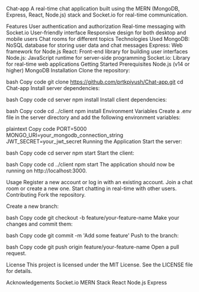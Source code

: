 Chat-app
A real-time chat application built using the MERN (MongoDB, Express, React, Node.js) stack and Socket.io for real-time communication.

Features
User authentication and authorization
Real-time messaging with Socket.io
User-friendly interface
Responsive design for both desktop and mobile users
Chat rooms for different topics
Technologies Used
MongoDB: NoSQL database for storing user data and chat messages
Express: Web framework for Node.js
React: Front-end library for building user interfaces
Node.js: JavaScript runtime for server-side programming
Socket.io: Library for real-time web applications
Getting Started
Prerequisites
Node.js (v14 or higher)
MongoDB
Installation
Clone the repository:

bash
Copy code
git clone https://github.com/prtkpiyush/Chat-app.git
cd Chat-app
Install server dependencies:

bash
Copy code
cd server
npm install
Install client dependencies:

bash
Copy code
cd ../client
npm install
Environment Variables
Create a .env file in the server directory and add the following environment variables:

plaintext
Copy code
PORT=5000
MONGO_URI=your_mongodb_connection_string
JWT_SECRET=your_jwt_secret
Running the Application
Start the server:

bash
Copy code
cd server
npm start
Start the client:

bash
Copy code
cd ../client
npm start
The application should now be running on http://localhost:3000.

Usage
Register a new account or log in with an existing account.
Join a chat room or create a new one.
Start chatting in real-time with other users.
Contributing
Fork the repository.

Create a new branch:

bash
Copy code
git checkout -b feature/your-feature-name
Make your changes and commit them:

bash
Copy code
git commit -m 'Add some feature'
Push to the branch:

bash
Copy code
git push origin feature/your-feature-name
Open a pull request.

License
This project is licensed under the MIT License. See the LICENSE file for details.

Acknowledgements
Socket.io
MERN Stack
React
Node.js
Express
